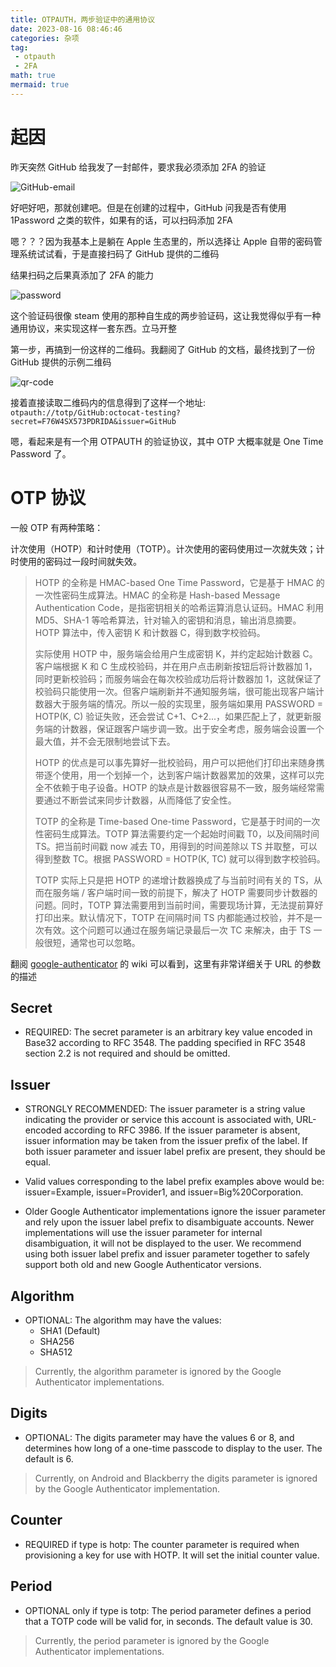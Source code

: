 ```yaml
---
title: OTPAUTH，两步验证中的通用协议
date: 2023-08-16 08:46:46
categories: 杂项
tag:
 - otpauth
 - 2FA
math: true
mermaid: true
---
```


# 起因

昨天突然 GitHub 给我发了一封邮件，要求我必须添加 2FA 的验证

![GitHub-email](/image/other/otpauth/github-email.png)

好吧好吧，那就创建吧。但是在创建的过程中，GitHub 问我是否有使用 1Password 之类的软件，如果有的话，可以扫码添加 2FA

嗯？？？因为我基本上是躺在 Apple 生态里的，所以选择让 Apple 自带的密码管理系统试试看，于是直接扫码了 GitHub 提供的二维码

结果扫码之后果真添加了 2FA 的能力

![password](/image/other/otpauth/password.png)

这个验证码很像 steam 使用的那种自生成的两步验证码，这让我觉得似乎有一种通用协议，来实现这样一套东西。立马开整

第一步，再搞到一份这样的二维码。我翻阅了 GitHub 的文档，最终找到了一份 GitHub 提供的示例二维码

![qr-code](/image/other/otpauth/qr-code.png)

接着直接读取二维码内的信息得到了这样一个地址: `otpauth://totp/GitHub:octocat-testing?secret=F76W4SX573PDRIDA&issuer=GitHub`

嗯，看起来是有一个用 OTPAUTH 的验证协议，其中 OTP 大概率就是 One Time Password 了。

# OTP 协议

一般 OTP 有两种策略：

计次使用（HOTP）和计时使用（TOTP）。计次使用的密码使用过一次就失效；计时使用的密码过一段时间就失效。

> HOTP 的全称是 HMAC-based One Time Password，它是基于 HMAC 的一次性密码生成算法。HMAC 的全称是 Hash-based Message Authentication Code，是指密钥相关的哈希运算消息认证码。HMAC 利用 MD5、SHA-1 等哈希算法，针对输入的密钥和消息，输出消息摘要。HOTP 算法中，传入密钥 K 和计数器 C，得到数字校验码。
>
> 实际使用 HOTP 中，服务端会给用户生成密钥 K，并约定起始计数器 C。客户端根据 K 和 C 生成校验码，并在用户点击刷新按钮后将计数器加 1，同时更新校验码；而服务端会在每次校验成功后将计数器加 1，这就保证了校验码只能使用一次。但客户端刷新并不通知服务端，很可能出现客户端计数器大于服务端的情况。所以一般的实现里，服务端如果用 PASSWORD = HOTP(K, C) 验证失败，还会尝试 C+1、C+2...，如果匹配上了，就更新服务端的计数器，保证跟客户端步调一致。出于安全考虑，服务端会设置一个最大值，并不会无限制地尝试下去。
>
> HOTP 的优点是可以事先算好一批校验码，用户可以把他们打印出来随身携带逐个使用，用一个划掉一个，达到客户端计数器累加的效果，这样可以完全不依赖于电子设备。HOTP 的缺点是计数器很容易不一致，服务端经常需要通过不断尝试来同步计数器，从而降低了安全性。
>
> TOTP 的全称是 Time-based One-time Password，它是基于时间的一次性密码生成算法。TOTP 算法需要约定一个起始时间戳 T0，以及间隔时间 TS。把当前时间戳 now 减去 T0，用得到的时间差除以 TS 并取整，可以得到整数 TC。根据 PASSWORD = HOTP(K, TC) 就可以得到数字校验码。
>
> TOTP 实际上只是把 HOTP 的递增计数器换成了与当前时间有关的 TS，从而在服务端 / 客户端时间一致的前提下，解决了 HOTP 需要同步计数器的问题。同时，TOTP 算法需要用到当前时间，需要现场计算，无法提前算好打印出来。默认情况下，TOTP 在间隔时间 TS 内都能通过校验，并不是一次有效。这个问题可以通过在服务端记录最后一次 TC 来解决，由于 TS 一般很短，通常也可以忽略。

翻阅 [google-authenticator](https://github.com/google/google-authenticator/wiki/Key-Uri-Format) 的 wiki 可以看到，这里有非常详细关于 URL 的参数的描述

## Secret

- REQUIRED: The secret parameter is an arbitrary key value encoded in Base32 according to RFC 3548. The padding specified in RFC 3548 section 2.2 is not required and should be omitted.

## Issuer

- STRONGLY RECOMMENDED: The issuer parameter is a string value indicating the provider or service this account is associated with, URL-encoded according to RFC 3986. If the issuer parameter is absent, issuer information may be taken from the issuer prefix of the label. If both issuer parameter and issuer label prefix are present, they should be equal.

- Valid values corresponding to the label prefix examples above would be: issuer=Example, issuer=Provider1, and issuer=Big%20Corporation.

- Older Google Authenticator implementations ignore the issuer parameter and rely upon the issuer label prefix to disambiguate accounts. Newer implementations will use the issuer parameter for internal disambiguation, it will not be displayed to the user. We recommend using both issuer label prefix and issuer parameter together to safely support both old and new Google Authenticator versions.

## Algorithm

- OPTIONAL: The algorithm may have the values:
    - SHA1 (Default)
    - SHA256
    - SHA512

> Currently, the algorithm parameter is ignored by the Google Authenticator implementations.

## Digits

- OPTIONAL: The digits parameter may have the values 6 or 8, and determines how long of a one-time passcode to display to the user. The default is 6.

> Currently, on Android and Blackberry the digits parameter is ignored by the Google Authenticator implementation.

## Counter

- REQUIRED if type is hotp: The counter parameter is required when provisioning a key for use with HOTP. It will set the initial counter value.

## Period

- OPTIONAL only if type is totp: The period parameter defines a period that a TOTP code will be valid for, in seconds. The default value is 30.

> Currently, the period parameter is ignored by the Google Authenticator implementations.